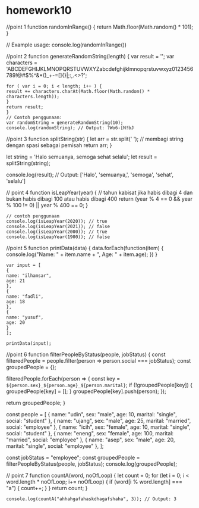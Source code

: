 # homework10
//point 1
function randomInRange() {
    return Math.floor(Math.random() * 101); 
 }
  
  // Example usage:
 console.log(randomInRange())

//point 2
function generateRandomString(length) {
    var result = '';
    var characters = 'ABCDEFGHIJKLMNOPQRSTUVWXYZabcdefghijklmnopqrstuvwxyz0123456789!@#$%^&*()_+-=[]{}|;:,.<>?';
    
    for ( var i = 0; i < length; i++ ) {
    result += characters.charAt(Math.floor(Math.random() * characters.length));
    }   
    return result;
    }  
    // Contoh penggunaan:
    var randomString = generateRandomString(10);
    console.log(randomString); // Output: ?Wo6-[N!bJ

//point 3
function splitString(str) {
    let arr = str.split(' '); // membagi string dengan spasi sebagai pemisah
    return arr;
  }
  
  let string = 'Halo semuanya, semoga sehat selalu';
  let result = splitString(string);
  
  console.log(result); // Output: ['Halo', 'semuanya,', 'semoga', 'sehat', 'selalu']

// point 4
function isLeapYear(year) {
    // tahun kabisat jika habis dibagi 4 dan bukan habis dibagi 100 atau habis dibagi 400
    return (year % 4 == 0 && year % 100 != 0) || year % 400 == 0;
    }
    
    // contoh penggunaan
    console.log(isLeapYear(2020)); // true
    console.log(isLeapYear(2021)); // false
    console.log(isLeapYear(2000)); // true
    console.log(isLeapYear(1900)); // false

//point 5 
function printData(data) {
    data.forEach(function(item) {
    console.log("Name: " + item.name + ", Age: " + item.age);
    })
    }
    
    var input = [
    {
    name: "ilhamsar",
    age: 21
    },
    {
    name: "fadli",
    age: 18
    },
    {
    name: "yusuf",
    age: 20
    }
    ];
    
    printData(input); 

//point 6
function filterPeopleByStatus(people, jobStatus) {
  const filteredPeople = people.filter(person => person.social === jobStatus);
  const groupedPeople = {};

  filteredPeople.forEach(person => {
    const key = `${person.sex}_${person.age}_${person.marital}`;
    if (!groupedPeople[key]) {
      groupedPeople[key] = [];
    }
    groupedPeople[key].push(person);
  });

  return groupedPeople;
}

const people = [
  {
    name: "udin",
    sex: "male",
    age: 10,
    marital: "single",
    social: "student"
  },
  {
    name: "ujang",
    sex: "male",
    age: 25,
    marital: "married",
    social: "employee"
  },
  {
    name: "icih",
    sex: "female",
    age: 10,
    marital: "single",
    social: "student"
  },
  {
    name: "eneng",
    sex: "female",
    age: 100,
    marital: "married",
    social: "employee"
  },
  {
      name: "asep",
      sex: "male",
      age: 20,
      marital: "single",
      social: "employee"
  },
];

const jobStatus = "employee";
const groupedPeople = filterPeopleByStatus(people, jobStatus);
console.log(groupedPeople);

// point 7
function countA(word, noOfLoop) {
    let count = 0;
    for (let i = 0; i < word.length * noOfLoop; i+= noOfLoop) {
    if (word[i % word.length] === "a") {
    count++;
    }
    }
    return count;
    }
    
    console.log(countA("ahhahgafahaskdhagafshaha", 3)); // Output: 3
